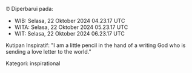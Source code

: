 ⏰ Diperbarui pada:
- WIB: Selasa, 22 Oktober 2024 04.23.17 UTC
- WITA: Selasa, 22 Oktober 2024 05.23.17 UTC
- WIT: Selasa, 22 Oktober 2024 06.23.17 UTC

Kutipan Inspiratif:
"I am a little pencil in the hand of a writing God who is sending a love letter to the world."


Kategori: inspirational

